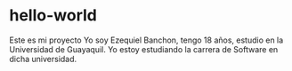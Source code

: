 # hello-world
Este es mi proyecto
Yo soy Ezequiel Banchon, tengo 18 años, estudio en la Universidad de Guayaquil.
Yo estoy estudiando la carrera de Software en dicha universidad.
